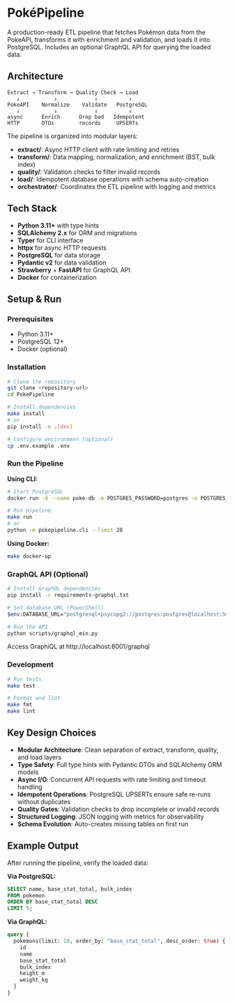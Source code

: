 # PokéPipeline

A production-ready ETL pipeline that fetches Pokémon data from the PokeAPI, transforms it with enrichment and validation, and loads it into PostgreSQL. Includes an optional GraphQL API for querying the loaded data.

## Architecture

```
Extract → Transform → Quality Check → Load
   ↓           ↓            ↓          ↓
PokeAPI    Normalize    Validate   PostgreSQL
   ↓           ↓            ↓          ↓
async      Enrich      Drop bad   Idempotent
HTTP       DTOs        records     UPSERTs
```

The pipeline is organized into modular layers:
- **extract/**: Async HTTP client with rate limiting and retries
- **transform/**: Data mapping, normalization, and enrichment (BST, bulk index)
- **quality/**: Validation checks to filter invalid records
- **load/**: Idempotent database operations with schema auto-creation
- **orchestrator/**: Coordinates the ETL pipeline with logging and metrics

## Tech Stack

- **Python 3.11+** with type hints
- **SQLAlchemy 2.x** for ORM and migrations
- **Typer** for CLI interface
- **httpx** for async HTTP requests
- **PostgreSQL** for data storage
- **Pydantic v2** for data validation
- **Strawberry** + **FastAPI** for GraphQL API
- **Docker** for containerization

## Setup & Run

### Prerequisites

- Python 3.11+
- PostgreSQL 12+
- Docker (optional)

### Installation

```bash
# Clone the repository
git clone <repository-url>
cd PokePipeline

# Install dependencies
make install
# or
pip install -e .[dev]

# Configure environment (optional)
cp .env.example .env
```

### Run the Pipeline

**Using CLI:**
```bash
# Start PostgreSQL
docker run -d --name poke-db -e POSTGRES_PASSWORD=postgres -e POSTGRES_DB=poke -p 5432:5432 postgres:15-alpine

# Run pipeline
make run
# or
python -m pokepipeline.cli --limit 20
```

**Using Docker:**
```bash
make docker-up
```

### GraphQL API (Optional)

```bash
# Install GraphQL dependencies
pip install -r requirements-graphql.txt

# Set database URL (PowerShell)
$env:DATABASE_URL="postgresql+psycopg2://postgres:postgres@localhost:5432/poke"

# Run the API
python scripts/graphql_min.py
```

Access GraphiQL at http://localhost:8001/graphql

### Development

```bash
# Run tests
make test

# Format and lint
make fmt
make lint
```

## Key Design Choices

- **Modular Architecture**: Clean separation of extract, transform, quality, and load layers
- **Type Safety**: Full type hints with Pydantic DTOs and SQLAlchemy ORM models
- **Async I/O**: Concurrent API requests with rate limiting and timeout handling
- **Idempotent Operations**: PostgreSQL UPSERTs ensure safe re-runs without duplicates
- **Quality Gates**: Validation checks to drop incomplete or invalid records
- **Structured Logging**: JSON logging with metrics for observability
- **Schema Evolution**: Auto-creates missing tables on first run

## Example Output

After running the pipeline, verify the loaded data:

**Via PostgreSQL:**
```sql
SELECT name, base_stat_total, bulk_index 
FROM pokemon 
ORDER BY base_stat_total DESC 
LIMIT 5;
```

**Via GraphQL:**
```graphql
query {
  pokemons(limit: 10, order_by: "base_stat_total", desc_order: true) {
    id
    name
    base_stat_total
    bulk_index
    height_m
    weight_kg
  }
}
```

 

